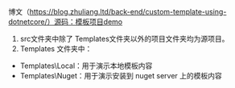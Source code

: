 博文（https://blog.zhuliang.ltd/back-end/custom-template-using-dotnetcore/）源码：模板项目demo

1. src文件夹中除了 Templates文件夹以外的项目文件夹均为源项目。
2. Templates 文件夹中：
- Templates\Local：用于演示本地模板内容
- Templates\Nuget：用于演示安装到 nuget server 上的模板内容